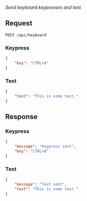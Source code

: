 _Send keyboard keypresses and text._

## Request

```http
POST /api/keyboard
```

### Keypress

```json
{
    "key": "CTRL+A"
}
```

### Text

```json
{
    "text": "This is some text."
}
```

## Response

### Keypress

```json
{
    "message": "Keypress sent",
    "key": "CTRL+A"
}
```

### Text

```json
{
    "message": "Text sent",
    "text": "This is some text."
}
```
